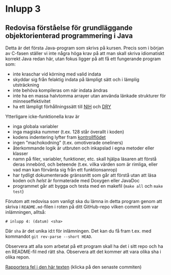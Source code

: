 # Inlupp 3

## Redovisa förståelse för grundläggande objektorienterad programmering i Java

Detta är det första Java-program som skrivs på kursen. Precis som
i början av C-fasen ställer vi inte några höga krav på att man
skall skriva idiomatiskt korrekt Java redan här, utan fokus ligger
på att få ett fungerande program som:

* inte kraschar vid körning med valid indata
* skyddar sig från felaktig indata på lämpligt sätt och i lämplig utsträckning
* inte behöva kompileras om när indata ändras
* inte ha en massa halvtomma arrayer utan använda länkade strukturer för minneseffektivitet
* ha ett lämpligt förhållningssätt till [NIH](http://en.wikipedia.org/wiki/Not_invented_here)  och [DRY](http://en.wikipedia.org/wiki/Don't_repeat_yourself)

Ytterligare icke-funktionella krav är

* inga globala variabler
* inga magiska nummer (t.ex. 128 står överallt i koden)
* kodens indentering lyfter fram [kontrollflödet](http://en.wikipedia.org/wiki/Control_flow)
* ingen "machokodning" (t.ex. omotiverade oneliners)
* återkommande logik är utbruten och inkapslad i egna metoder eller klasser
* namn på filer, variabler, funktioner, etc. skall hjälpa läsaren att förstå deras innebörd, och beteende (t.ex. vilka värden som är rimliga, eller vad man kan förvänta sig från ett funktionsanrop)
* har tydligt dokumenterade gränssnitt som går att förstå utan att läsa koden och *helst* är formaterade med Doxygen eller JavaDoc
* programmet går att bygga och testa med en makefil (`make all` och `make test`)

Förutom att redovisa som vanligt ska du lämna in detta program
genom att skriva i `README.md`-filen i roten på ditt GitHub-repo
vilken commit som var inlämningen, alltså:

```
# inlupp 4: (datum) <sha>
```

Där `sha` är det unika id:t för inlämningen. Det kan du få fram
t.ex. med kommandot `git rev-parse --short HEAD`.

Observera att alla som arbetat på ett program skall ha det i sitt
repo och ha en README-fil med rätt sha. Observera att det kommer
att vara olika sha i olika repon.

[Rapportera fel i den här texten](https://github.com/IOOPM-UU/achievements/commits/master/z103.md) (klicka på den senaste commiten)
